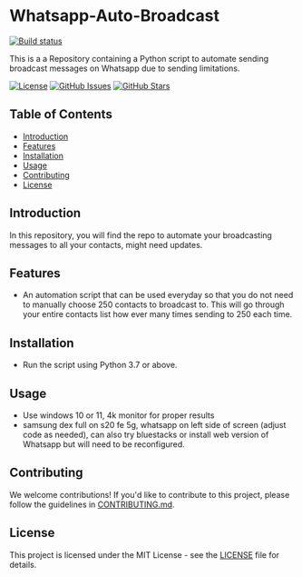 # Whatsapp-Auto-Broadcast
[![Build status](https://ci.appveyor.com/api/projects/status/yc3leb1t5t6ue01i?svg=true)]()

This is a a Repository containing a Python script to automate sending broadcast messages on Whatsapp due to sending limitations. 

[![License](https://img.shields.io/badge/License-GNU%20GPL-blue.svg)](https://opensource.org/licenses/MIT)
[![GitHub Issues](https://img.shields.io/github/issues/VoarL/Whatsapp-Auto-Broadcast.svg)](https://github.com/VoarL/Whatsapp-Auto-Broadcast/issues)
[![GitHub Stars](https://img.shields.io/github/stars/VoarL/Whatsapp-Auto-Broadcast.svg)](https://github.com/VoarL/Whatsapp-Auto-Broadcast/stargazers)

## Table of Contents

- [Introduction](#introduction)
- [Features](#features)
- [Installation](#installation)
- [Usage](#usage)
- [Contributing](#contributing)
- [License](#license)

## Introduction

In this repository, you will find the repo to automate your broadcasting messages to all your contacts, might need updates.

## Features

- An automation script that can be used everyday so that you do not need to manually choose 250 contacts to broadcast to. This will go through your entire contacts list how ever many times sending to 250 each time.

## Installation

- Run the script using Python 3.7 or above.

## Usage

- Use windows 10 or 11, 4k monitor for proper results
- samsung dex full on s20 fe 5g, whatsapp on left side of screen (adjust code as needed), can also try bluestacks or install web version of Whatsapp but will need to be reconfigured.
  
## Contributing

We welcome contributions! If you'd like to contribute to this project, please follow the guidelines in [CONTRIBUTING.md](CONTRIBUTING.md).

## License

This project is licensed under the MIT License - see the [LICENSE](LICENSE) file for details.


